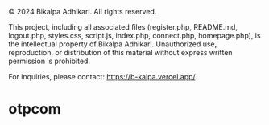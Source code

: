 © 2024 Bikalpa Adhikari. All rights reserved.

This project, including all associated files (register.php, README.md, logout.php, styles.css, script.js, index.php, connect.php, homepage.php), is the intellectual property of Bikalpa Adhikari. Unauthorized use, reproduction, or distribution of this material without express written permission is prohibited.

For inquiries, please contact: https://b-kalpa.vercel.app/.
# otpcom
